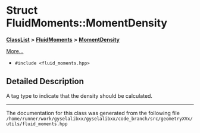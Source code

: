 

# Struct FluidMoments::MomentDensity



[**ClassList**](annotated.md) **>** [**FluidMoments**](classFluidMoments.md) **>** [**MomentDensity**](structFluidMoments_1_1MomentDensity.md)



[More...](#detailed-description)

* `#include <fluid_moments.hpp>`

































































## Detailed Description


A tag type to indicate that the density should be calculated. 


    

------------------------------
The documentation for this class was generated from the following file `/home/runner/work/gyselalibxx/gyselalibxx/code_branch/src/geometryXVx/utils/fluid_moments.hpp`

